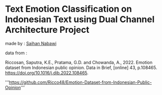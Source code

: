 # Text Emotion Classification on Indonesian Text using Dual Channel Architecture Project

made by :
[Saihan Nabawi](https://www.linkedin.com/in/saihan-nabawi/)

data from :

Riccosan, Saputra, K.E., Pratama, G.D. and Chowanda, A., 2022. Emotion dataset from Indonesian public opinion. Data in Brief, [online] 43, p.108465. https://doi.org/10.1016/j.dib.2022.108465.

'''https://github.com/Ricco48/Emotion-Dataset-from-Indonesian-Public-Opinion'''